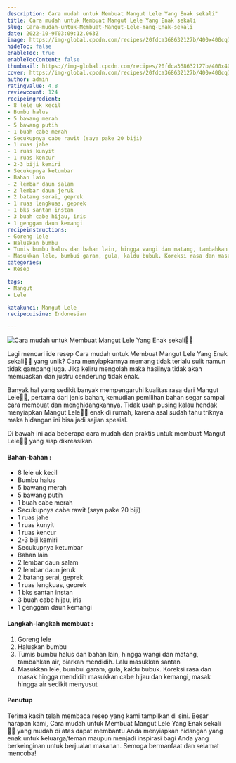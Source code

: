 ```yaml
---
description: Cara mudah untuk Membuat Mangut Lele Yang Enak sekali"
title: Cara mudah untuk Membuat Mangut Lele Yang Enak sekali
slug: Cara-mudah-untuk-Membuat-Mangut-Lele-Yang-Enak-sekali
date: 2022-10-9T03:09:12.063Z
image: https://img-global.cpcdn.com/recipes/20fdca368632127b/400x400cq70/photo.jpg
hideToc: false
enableToc: true
enableTocContent: false
thumbnail: https://img-global.cpcdn.com/recipes/20fdca368632127b/400x400cq70/photo.jpg
cover: https://img-global.cpcdn.com/recipes/20fdca368632127b/400x400cq70/photo.jpg
author: admin
ratingvalue: 4.8
reviewcount: 124
recipeingredient:
- 8 lele uk kecil
- Bumbu halus
- 5 bawang merah
- 5 bawang putih
- 1 buah cabe merah
- Secukupnya cabe rawit (saya pake 20 biji)
- 1 ruas jahe
- 1 ruas kunyit
- 1 ruas kencur
- 2-3 biji kemiri
- Secukupnya ketumbar
- Bahan lain
- 2 lembar daun salam
- 2 lembar daun jeruk
- 2 batang serai, geprek
- 1 ruas lengkuas, geprek
- 1 bks santan instan
- 3 buah cabe hijau, iris
- 1 genggam daun kemangi
recipeinstructions:
- Goreng lele
- Haluskan bumbu
- Tumis bumbu halus dan bahan lain, hingga wangi dan matang, tambahkan air, biarkan mendidih. Lalu masukkan santan
- Masukkan lele, bumbui garam, gula, kaldu bubuk. Koreksi rasa dan masak hingga mendidih masukkan cabe hijau dan kemangi, masak hingga air sedikit menyusut
categories:
- Resep

tags:
- Mangut
- Lele

katakunci: Mangut Lele
recipecuisine: Indonesian

---
```


![Cara mudah untuk Membuat Mangut Lele Yang Enak sekali👩‍🍳](https://img-global.cpcdn.com/recipes/20fdca368632127b/400x400cq70/photo.jpg)

Lagi mencari ide resep Cara mudah untuk Membuat Mangut Lele Yang Enak sekali👩‍🍳 yang unik? Cara menyiapkannya memang tidak terlalu sulit namun tidak gampang juga. Jika keliru mengolah maka hasilnya tidak akan memuaskan dan justru cenderung tidak enak.

Banyak hal yang sedikit banyak mempengaruhi kualitas rasa dari Mangut Lele👩‍🍳, pertama dari jenis bahan, kemudian pemilihan bahan segar sampai cara membuat dan menghidangkannya. Tidak usah pusing kalau hendak menyiapkan Mangut Lele👩‍🍳 enak di rumah, karena asal sudah tahu triknya maka hidangan ini bisa jadi sajian spesial.

Di bawah ini ada beberapa cara mudah dan praktis untuk membuat Mangut Lele👩‍🍳 yang siap dikreasikan.

<!--inarticleads1-->

#### Bahan-bahan :

- 8 lele uk kecil
- Bumbu halus
- 5 bawang merah
- 5 bawang putih
- 1 buah cabe merah
- Secukupnya cabe rawit (saya pake 20 biji)
- 1 ruas jahe
- 1 ruas kunyit
- 1 ruas kencur
- 2-3 biji kemiri
- Secukupnya ketumbar
- Bahan lain
- 2 lembar daun salam
- 2 lembar daun jeruk
- 2 batang serai, geprek
- 1 ruas lengkuas, geprek
- 1 bks santan instan
- 3 buah cabe hijau, iris
- 1 genggam daun kemangi

<!--inarticleads2-->

#### Langkah-langkah membuat :

1. Goreng lele
1. Haluskan bumbu
1. Tumis bumbu halus dan bahan lain, hingga wangi dan matang, tambahkan air, biarkan mendidih. Lalu masukkan santan
1. Masukkan lele, bumbui garam, gula, kaldu bubuk. Koreksi rasa dan masak hingga mendidih masukkan cabe hijau dan kemangi, masak hingga air sedikit menyusut

#### Penutup

Terima kasih telah membaca resep yang kami tampilkan di sini. Besar harapan kami, Cara mudah untuk Membuat Mangut Lele Yang Enak sekali👩‍🍳 yang mudah di atas dapat membantu Anda menyiapkan hidangan yang enak untuk keluarga/teman maupun menjadi inspirasi bagi Anda yang berkeinginan untuk berjualan makanan. Semoga bermanfaat dan selamat mencoba!